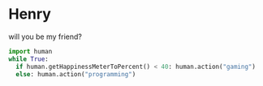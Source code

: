 # Henry
will you be my friend?

```py
import human
while True:
  if human.getHappinessMeterToPercent() < 40: human.action("gaming")
  else: human.action("programming")
```

